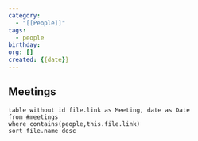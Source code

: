 ```yaml
---
category:
  - "[[People]]"
tags:
  - people
birthday: 
org: []
created: {{date}}
---
```

## Meetings

```dataview
table without id file.link as Meeting, date as Date
from #meetings
where contains(people,this.file.link)
sort file.name desc
```